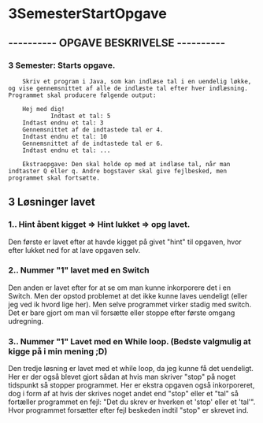 # 3SemesterStartOpgave

## ---------- OPGAVE BESKRIVELSE ----------


### 3 Semester: Starts opgave.
        Skriv et program i Java, som kan indlæse tal i en uendelig løkke, og vise gennemsnittet af alle de indlæste tal efter hver indlæsning. Programmet skal producere følgende output:

        Hej med dig!
                Indtast et tal: 5
        Indtast endnu et tal: 3
        Gennemsnittet af de indtastede tal er 4.
        Indtast endnu et tal: 10
        Gennemsnittet af de indtastede tal er 6.
        Indtast endnu et tal: ...

        Ekstraopgave: Den skal holde op med at indlæse tal, når man indtaster Q eller q. Andre bogstaver skal give fejlbesked, men programmet skal fortsætte.
        
## 3 Løsninger lavet
       
### 1.. Hint åbent kigget => Hint lukket => opg lavet.

Den første er lavet efter at havde kigget på givet "hint" til opgaven, hvor efter lukket ned for at lave opgaven selv.
       
### 2.. Nummer "1" lavet med en Switch

Den anden er lavet efter for at se om man kunne inkorporere det i en Switch. Men der opstod problemet at det ikke kunne laves uendeligt (eller jeg ved ik hvord lige her).
Men selve programmet virker stadig med switch. Det er bare gjort om man vil forsætte eller stoppe efter første omgang udregning.

### 3.. Nummer "1" Lavet med en While loop. (Bedste valgmulig at kigge på i min mening ;D)

Den tredje løsning er lavet med et while loop, da jeg kunne få det uendeligt. Her er der også blevet gjort sådan at hvis man skriver "stop" på noget tidspunkt så stopper programmet.
Her er ekstra opgaven også inkorporeret, dog i form af at hvis der skrives noget andet end "stop" eller et "tal" så fortæller programmet en fejl: "Det du skrev er hverken et 'stop' eller et 'tal'".
Hvor programmet forsætter efter fejl beskeden indtil "stop" er skrevet ind.
       
        
